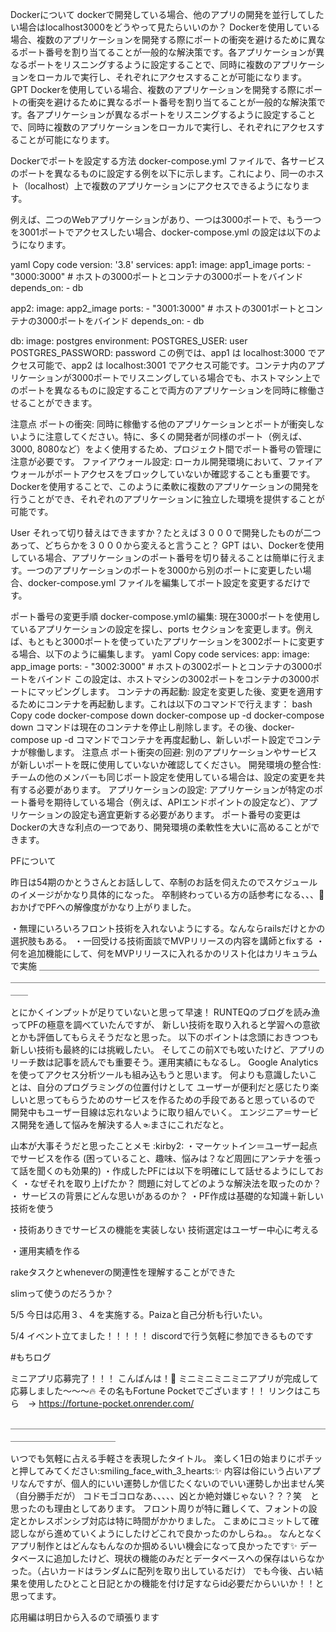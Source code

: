 



Dockerについて
dockerで開発している場合、他のアプリの開発を並行してしたい場合はlocalhost3000をどうやって見たらいいのか？
Dockerを使用している場合、複数のアプリケーションを開発する際にポートの衝突を避けるために異なるポート番号を割り当てることが一般的な解決策です。各アプリケーションが異なるポートをリスニングするように設定することで、同時に複数のアプリケーションをローカルで実行し、それぞれにアクセスすることが可能になります。
GPT
Dockerを使用している場合、複数のアプリケーションを開発する際にポートの衝突を避けるために異なるポート番号を割り当てることが一般的な解決策です。各アプリケーションが異なるポートをリスニングするように設定することで、同時に複数のアプリケーションをローカルで実行し、それぞれにアクセスすることが可能になります。

Dockerでポートを設定する方法
docker-compose.yml ファイルで、各サービスのポートを異なるものに設定する例を以下に示します。これにより、同一のホスト（localhost）上で複数のアプリケーションにアクセスできるようになります。

例えば、二つのWebアプリケーションがあり、一つは3000ポートで、もう一つを3001ポートでアクセスしたい場合、docker-compose.yml の設定は以下のようになります。

yaml
Copy code
version: '3.8'
services:
  app1:
    image: app1_image
    ports:
      - "3000:3000"  # ホストの3000ポートとコンテナの3000ポートをバインド
    depends_on:
      - db

  app2:
    image: app2_image
    ports:
      - "3001:3000"  # ホストの3001ポートとコンテナの3000ポートをバインド
    depends_on:
      - db

  db:
    image: postgres
    environment:
      POSTGRES_USER: user
      POSTGRES_PASSWORD: password
この例では、app1 は localhost:3000 でアクセス可能で、app2 は localhost:3001 でアクセス可能です。コンテナ内のアプリケーションが3000ポートでリスニングしている場合でも、ホストマシン上でのポートを異なるものに設定することで両方のアプリケーションを同時に稼働させることができます。

注意点
ポートの衝突: 同時に稼働する他のアプリケーションとポートが衝突しないように注意してください。特に、多くの開発者が同様のポート（例えば、3000, 8080など）をよく使用するため、プロジェクト間でポート番号の管理に注意が必要です。
ファイアウォール設定: ローカル開発環境において、ファイアウォールがポートアクセスをブロックしていないか確認することも重要です。
Dockerを使用することで、このように柔軟に複数のアプリケーションの開発を行うことができ、それぞれのアプリケーションに独立した環境を提供することが可能です。

User
それって切り替えはできますか？たとえば３０００で開発したものが二つあって、どちらかを３０００から変えると言うこと？
GPT
はい、Dockerを使用している場合、アプリケーションのポート番号を切り替えることは簡単に行えます。一つのアプリケーションのポートを3000から別のポートに変更したい場合、docker-compose.yml ファイルを編集してポート設定を変更するだけです。

ポート番号の変更手順
docker-compose.ymlの編集:
現在3000ポートを使用しているアプリケーションの設定を探し、ports セクションを変更します。例えば、もともと3000ポートを使っていたアプリケーションを3002ポートに変更する場合、以下のように編集します。
yaml
Copy code
services:
  app:
    image: app_image
    ports:
      - "3002:3000"  # ホストの3002ポートとコンテナの3000ポートをバインド
この設定は、ホストマシンの3002ポートをコンテナの3000ポートにマッピングします。
コンテナの再起動:
設定を変更した後、変更を適用するためにコンテナを再起動します。これは以下のコマンドで行えます：
bash
Copy code
docker-compose down
docker-compose up -d
docker-compose down コマンドは現在のコンテナを停止し削除します。その後、docker-compose up -d コマンドでコンテナを再度起動し、新しいポート設定でコンテナが稼働します。
注意点
ポート衝突の回避: 別のアプリケーションやサービスが新しいポートを既に使用していないか確認してください。
開発環境の整合性: チームの他のメンバーも同じポート設定を使用している場合は、設定の変更を共有する必要があります。
アプリケーションの設定: アプリケーションが特定のポート番号を期待している場合（例えば、APIエンドポイントの設定など）、アプリケーションの設定も適宜更新する必要があります。
ポート番号の変更はDockerの大きな利点の一つであり、開発環境の柔軟性を大いに高めることができます。



PFについて

昨日は54期のかとうさんとお話しして、卒制のお話を伺えたのでスケジュールのイメージがかなり具体的になった。
卒制終わっている方の話参考になる、、、:memo:
おかげでPFへの解像度がかなり上がりました。

・無理にいろいろフロント技術を入れないようにする。なんならrailsだけとかの選択肢もある。
・一回受ける技術面談でMVPリリースの内容を講師とfixする
・何を追加機能にして、何をMVPリリースに入れるかのリスト化はカリキュラムで実施
＿＿＿＿＿＿＿＿＿＿＿＿＿＿＿＿＿＿＿＿＿＿＿＿＿＿＿＿＿＿＿＿＿＿＿＿＿＿＿＿＿＿＿＿＿＿＿＿＿＿＿＿＿＿＿＿＿＿＿＿＿＿＿＿＿＿＿＿＿＿

とにかくインプットが足りていないと思って早速！
RUNTEQのブログを読み漁ってPFの極意を調べていたんですが、
新しい技術を取り入れると学習への意欲とかも評価してもらえそうだなと思った。
以下のポイントは念頭におきつつも新しい技術も最終的には挑戦したい。
そしてこの前Xでも呟いたけど、アプリのリーチ数は記事を読んでも重要そう。運用実績にもなるし。
Google Analyticsを使ってアクセス分析ツールも組み込もうと思います。
何よりも意識したいことは、自分のプログラミングの位置付けとして
ユーザーが便利だと感じたり楽しいと思ってもらうためのサービスを作るための手段であると思っているので
開発中もユーザー目線は忘れないように取り組んでいく。
エンジニア＝サービス開発を通して悩みを解決する人☜まさにこれだなと。

山本が大事そうだと思ったことメモ :kirby2:
・マーケットイン＝ユーザー起点でサービスを作る
(困っていること、趣味、悩みは？など周囲にアンテナを張って話を聞くのも効果的)
・作成したPFには以下を明確にして話せるようにしておく
・なぜそれを取り上げたか？
問題に対してどのような解決法を取ったのか？
・ サービスの背景にどんな思いがあるのか？
・PF作成は基礎的な知識＋新しい技術を使う

・技術ありきでサービスの機能を実装しない
技術選定はユーザー中心に考える

・運用実績を作る 

rakeタスクとwheneverの関連性を理解することができた

slimって使うのだろうか？


5/5 今日は応用３、４を実施する。Paizaと自己分析も行いたい。

5/4 イベント立てました！！！！！
discordで行う気軽に参加できるものです

#もちログ

ミニアプリ応募完了！！！
こんばんは！:flags:
ミニミニミニミニアプリが完成して応募しました〜〜〜:fire:
その名もFortune Pocketでございます！！
リンクはこちら　→ https://fortune-pocket.onrender.com/

＿＿＿＿＿＿＿＿＿＿＿＿＿＿＿＿＿＿＿＿＿＿＿＿＿＿＿＿＿＿＿＿＿＿＿＿＿＿＿＿＿＿＿＿＿＿＿＿

いつでも気軽に占える手軽さを表現したタイトル。
楽しく1日の始まりにポチッと押してみてください:smiling_face_with_3_hearts::sparkles:
内容は俗にいう占いアプリなんですが、個人的にいい運勢しか信じたくないのでいい運勢しか出ません笑（自分勝手だが）
コドモゴコロなあ、、、、、凶とか絶対嫌じゃない？？？笑　と思ったのも理由としてあります。
フロント周りが特に難しくて、フォントの設定とかレスポンシブ対応は特に時間がかかりました。
こまめにコミットして確認しながら進めていくようにしたけどこれで良かったのかしらね。。
なんとなくアプリ制作とはどんなもんなのか掴めるいい機会になって良かったです:sparkles:
データベースに追加したけど、現状の機能のみだとデータベースへの保存はいらなかった。（占いカードはランダムに配列を取り出しているだけ）
でも今後、占い結果を使用したひとこと日記とかの機能を付け足すならid必要だからいいか！！と思ってます。

応用編は明日から入るので頑張ります
